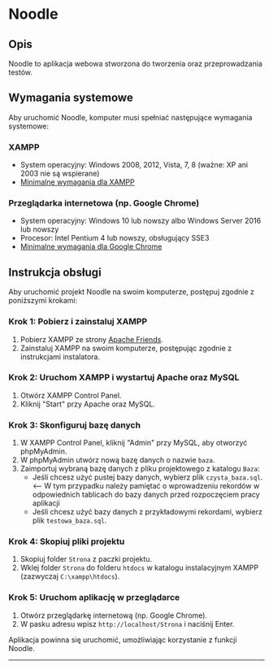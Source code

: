 # Noodle

## Opis

Noodle to aplikacja webowa stworzona do tworzenia oraz przeprowadzania testów.

## Wymagania systemowe

Aby uruchomić Noodle, komputer musi spełniać następujące wymagania systemowe:

### XAMPP
- System operacyjny: Windows 2008, 2012, Vista, 7, 8 (ważne: XP ani 2003 nie są wspierane)
- [Minimalne wymagania dla XAMPP](https://www.apachefriends.org/index.html)

### Przeglądarka internetowa (np. Google Chrome)
- System operacyjny: Windows 10 lub nowszy albo Windows Server 2016 lub nowszy
- Procesor: Intel Pentium 4 lub nowszy, obsługujący SSE3
- [Minimalne wymagania dla Google Chrome](https://support.google.com/chrome/a/answer/7100626?hl=pl)

## Instrukcja obsługi

Aby uruchomić projekt Noodle na swoim komputerze, postępuj zgodnie z poniższymi krokami:

### Krok 1: Pobierz i zainstaluj XAMPP
1. Pobierz XAMPP ze strony [Apache Friends](https://www.apachefriends.org/index.html).
2. Zainstaluj XAMPP na swoim komputerze, postępując zgodnie z instrukcjami instalatora.

### Krok 2: Uruchom XAMPP i wystartuj Apache oraz MySQL
1. Otwórz XAMPP Control Panel.
2. Kliknij "Start" przy Apache oraz MySQL.

### Krok 3: Skonfiguruj bazę danych
1. W XAMPP Control Panel, kliknij "Admin" przy MySQL, aby otworzyć phpMyAdmin.
2. W phpMyAdmin utwórz nową bazę danych o nazwie `baza`.
3. Zaimportuj wybraną bazę danych z pliku projektowego z katalogu `Baza`:
    - Jeśli chcesz użyć pustej bazy danych, wybierz plik `czysta_baza.sql`. <-- W tym przypadku należy pamiętać o wprowadzeniu rekordów w odpowiednich tablicach do bazy danych przed rozpoczęciem pracy aplikacji
    - Jeśli chcesz użyć bazy danych z przykładowymi rekordami, wybierz plik `testowa_baza.sql`.

### Krok 4: Skopiuj pliki projektu
1. Skopiuj folder `Strona` z paczki projektu.
2. Wklej folder `Strona` do folderu `htdocs` w katalogu instalacyjnym XAMPP (zazwyczaj `C:\xampp\htdocs`).

### Krok 5: Uruchom aplikację w przeglądarce
1. Otwórz przeglądarkę internetową (np. Google Chrome).
2. W pasku adresu wpisz `http://localhost/Strona` i naciśnij Enter.

Aplikacja powinna się uruchomić, umożliwiając korzystanie z funkcji Noodle.

---
